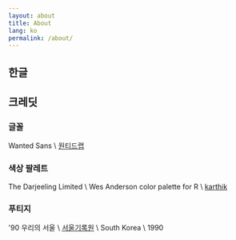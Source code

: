 ```yaml
---
layout: about
title: About
lang: ko
permalink: /about/
---
```

## 한글

## 크레딧
### 글꼴
Wanted Sans \ [원티드랩](https://github.com/wanteddev/wanted-sans)
### 색상 팔레트
The Darjeeling Limited \ Wes Anderson color palette for R \ [karthik](https://github.com/karthik/wesanderson/)
### 푸티지
'90 우리의 서울[<i class="fa fa-person-walking-arrow-right"></i>](https://www.youtube.com/watch?v=wKn5z6bdClE) \ [서울기록원](https://archives.seoul.go.kr/) \ South Korea \ 1990